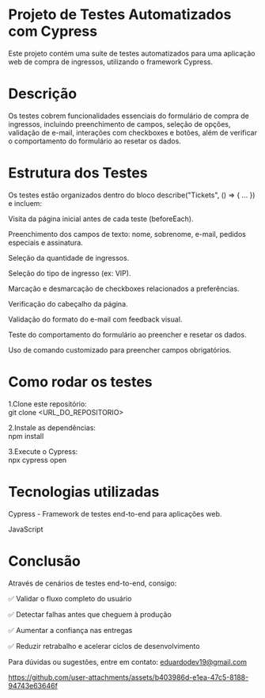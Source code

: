 # Projeto de Testes Automatizados com Cypress

Este projeto contém uma suíte de testes automatizados para uma aplicação web de compra de ingressos, utilizando o framework Cypress.  

# Descrição  

Os testes cobrem funcionalidades essenciais do formulário de compra de ingressos, incluindo preenchimento de campos, seleção de opções, validação de e-mail, interações com checkboxes e botões, além de verificar o comportamento do formulário ao resetar os dados.

# Estrutura dos Testes  

Os testes estão organizados dentro do bloco describe("Tickets", () => { ... }) e incluem:  

Visita da página inicial antes de cada teste (beforeEach).  

Preenchimento dos campos de texto: nome, sobrenome, e-mail, pedidos especiais e assinatura.  

Seleção da quantidade de ingressos.  

Seleção do tipo de ingresso (ex: VIP).  

Marcação e desmarcação de checkboxes relacionados a preferências.  

Verificação do cabeçalho da página.  

Validação do formato do e-mail com feedback visual.  

Teste do comportamento do formulário ao preencher e resetar os dados.  

Uso de comando customizado para preencher campos obrigatórios.  

# Como rodar os testes  

1.Clone este repositório:  
  git clone <URL_DO_REPOSITORIO>  

2.Instale as dependências:  
  npm install

3.Execute o Cypress:  
  npx cypress open  

# Tecnologias utilizadas  

Cypress - Framework de testes end-to-end para aplicações web.  

JavaScript

# Conclusão
  
Através de cenários de testes end-to-end, consigo:  

✅ Validar o fluxo completo do usuário  

✅ Detectar falhas antes que cheguem à produção  

✅ Aumentar a confiança nas entregas  

✅ Reduzir retrabalho e acelerar ciclos de desenvolvimento  

Para dúvidas ou sugestões, entre em contato: eduardodev19@gmail.com



https://github.com/user-attachments/assets/b403986d-e1ea-47c5-8188-94743e63646f

